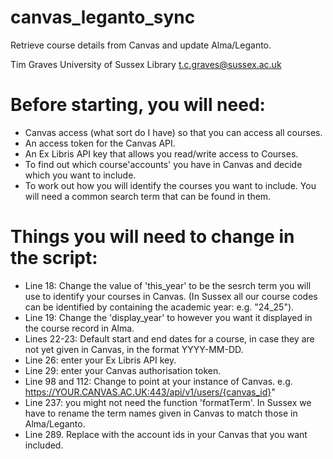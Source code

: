 # canvas_leganto_sync
Retrieve course details from Canvas and update Alma/Leganto.

Tim Graves
University of Sussex Library
t.c.graves@sussex.ac.uk

# Before starting, you will need:
- Canvas access (what sort do I have) so that you can access all courses.
- An access token for the Canvas API.
- An Ex Libris API key that allows you read/write access to Courses.
- To find out which course'accounts' you have in Canvas and decide which you want to include.
- To work out how you will identify the courses you want to include. You will need a common search term that can be found in them.

# Things you will need to change in the script:

- Line 18: Change the value of 'this_year' to be the sesrch term you will use to identify your courses in Canvas. (In Sussex all our course codes can be identified by containing the academic year: e.g. "24_25").
- Line 19: Change the 'display_year' to however you want it displayed in the course record in Alma.
- Lines 22-23: Default start and end dates for a course, in case they are not yet given in Canvas, in the format YYYY-MM-DD.
- Line 26: enter your Ex Libris API key.
- Line 29: enter your Canvas authorisation token.
- Line 98 and 112: Change to point at your instance of Canvas. e.g. https://YOUR.CANVAS.AC.UK:443/api/v1/users/{canvas_id}"
- Line 237: you might not need the function 'formatTerm'. In Sussex we have to rename the term names given in Canvas to match those in Alma/Leganto.
- Line 289. Replace with the account ids in your Canvas that you want included.

